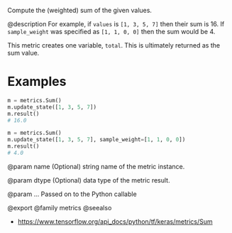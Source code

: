 Compute the (weighted) sum of the given values.

@description
For example, if `values` is `[1, 3, 5, 7]` then their sum is 16.
If `sample_weight` was specified as `[1, 1, 0, 0]` then the sum would be 4.

This metric creates one variable, `total`.
This is ultimately returned as the sum value.

# Examples
```python
m = metrics.Sum()
m.update_state([1, 3, 5, 7])
m.result()
# 16.0
```

```python
m = metrics.Sum()
m.update_state([1, 3, 5, 7], sample_weight=[1, 1, 0, 0])
m.result()
# 4.0
```

@param name
(Optional) string name of the metric instance.

@param dtype
(Optional) data type of the metric result.

@param ...
Passed on to the Python callable

@export
@family metrics
@seealso
+ <https://www.tensorflow.org/api_docs/python/tf/keras/metrics/Sum>
